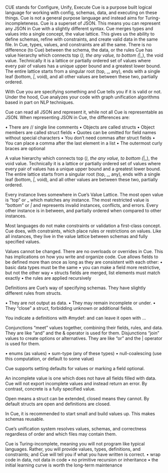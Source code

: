 CUE stands for Configure, Unify, Execute
Cue is a purpose built logical language for working with config, schemas, data, and executing on these things.
Cue is not a general purpose language and instead aims for Turing-incompleteness.
Cue is a superset of JSON. This means you can represent any JSON in Cue with a slightly different syntax.
Cue merges types and values into a single concept, the value lattice. This gives us the ability to define schemas, refine with constraints, and create valid data in the same file.
In Cue, types, values, and constraints are all the same. There is no difference (to Cue) between the schema, the data, or the rules
Cue has  value hierarchy which connects top (_), the any value, to bottom (_|_), the void value. Technically it is a lattice or partially ordered set of values where every pair of values has a unique upper bound and a greatest lower bound. The entire lattice starts from a singular root (top, _, any), ends with a single leaf (bottom, _|_, void), and all other values are between these two, partially ordered.

With Cue you are specifying something and Cue tells you if it is valid or not.  Under the hood, Cue analyzes your code with graph unification algorithms based in part on NLP techniques.

Cue can read all JSON and represent it, while not all Cue is representable as JSON. When representing JSON in Cue, the differences are:

• There are // single line comments
• Objects are called structs
• Object members are called struct fields
• Quotes can be omitted for field names without special characters
• You don’t need commas after struct fields
• You can place a comma after the last element in a list
• The outermost curly braces are optional

A value hierarchy which connects top (_), the any value, to bottom (_|_), the void value. Technically it is a lattice or partially ordered set of values where every pair of values has a unique upper bound and a greatest lower bound. The entire lattice starts from a singular root (top, _, any), ends with a single leaf (bottom, _|_, void), and all other values are between these two, partially ordered.

Every instance lives somewhere in Cue’s Value Lattice. The most open value is “top” or _ which matches any instance. The most restricted value is “bottom” or _|_ and represents invalid instances, conflicts, and errors. Every other instance is in between, and partially ordered when compared to other instances. 

Most languages do not make constraints or validation a first-class concept. Cue does, with constraints, which place rules or restrictions on values. Like all instances, they live in the value lattice between schemas and fully specified values.

Values cannot be changed. There are no overloads or overrides in Cue. This has implications on how you write and organize code.
Cue allows fields to be defined more than once as long as they are consistent with each other:
• basic data types must be the same
• you can make a field more restrictive, but not the other way
• structs fields are merged, list elements must match exactly
• the rules are applied recursively

Definitions are Cue’s way of specifying schemas. They have slightly different rules from structs.

• They are not output as data.
• They may remain incomplete or under.
• They “close” a struct, forbidding unknown or additional fields.

You indicate a definitions with #mydef: and can leave it open with ...

Conjunctions “meet” values together, combining their fields, rules, and data. They are like “and” and the & operator is used for them.
Disjunctions “join” values to create options or alternatives. They are like “or” and the | operator is used for them.

• enums (as values)
• sum-type (any of these types)
• null-coalescing (use this computation, or default to some value)

Cue supports setting defaults for values or marking a field optional.

An incomplete value is one which does not have all fields filled with data. Cue will not export incomplete values and instead return an error. By contrast, concrete is a fully specified value.

Open means a struct can be extended, closed means they cannot. By default structs are open and definitions are closed. 

In Cue, it is recommended to start small and build values up. This makes schemas reusable.

Cue’s unification system resolves values, schemas, and correctness regardless of order and which files may contain them.

Cue is Turing-incomplete, meaning you will not program like typical languages. Rather, you will provide values, types, definitions, and constraints; and Cue will tell you if what you have written is correct. 
• wrap code in data, not data in code
• no primitive recursion or inheritance
• the initial learning curve is worth the long-term maintenance
